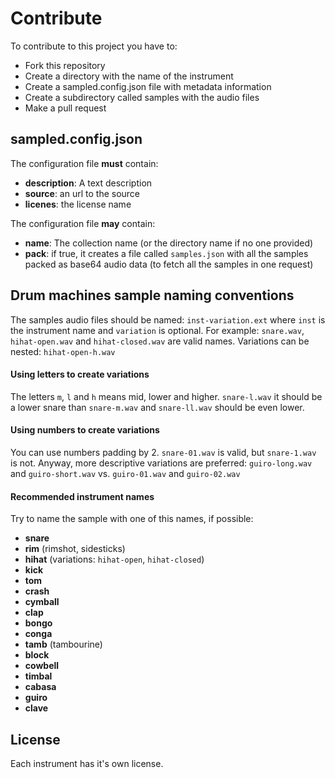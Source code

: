 # Contribute

To contribute to this project you have to:

- Fork this repository
- Create a directory with the name of the instrument
- Create a sampled.config.json file with metadata information
- Create a subdirectory called samples with the audio files
- Make a pull request

## sampled.config.json

The configuration file __must__ contain:

- __description__: A text description
- __source__: an url to the source
- __licenes__: the license name

The configuration file __may__ contain:

- __name__: The collection name (or the directory name if no one provided)
- __pack__: if true, it creates a file called `samples.json` with all the samples packed as base64 audio data (to fetch all the samples in one request)


## Drum machines sample naming conventions

The samples audio files should be named: `inst-variation.ext` where `inst` is the instrument name and `variation` is optional. For example: `snare.wav`, `hihat-open.wav` and `hihat-closed.wav` are valid names. Variations can be nested: `hihat-open-h.wav`

#### Using letters to create variations

The letters `m`, `l` and `h` means mid, lower and higher. `snare-l.wav` it should be a lower snare than `snare-m.wav` and `snare-ll.wav` should be even lower.

#### Using numbers to create variations

You can use numbers padding by 2. `snare-01.wav` is valid, but `snare-1.wav` is not. Anyway, more descriptive variations are preferred: `guiro-long.wav` and `guiro-short.wav` vs. `guiro-01.wav` and `guiro-02.wav`

#### Recommended instrument names

Try to name the sample with one of this names, if possible:

- __snare__
- __rim__ (rimshot, sidesticks)
- __hihat__ (variations: `hihat-open`, `hihat-closed`)
- __kick__
- __tom__
- __crash__
- __cymball__
- __clap__
- __bongo__
- __conga__
- __tamb__ (tambourine)
- __block__
- __cowbell__
- __timbal__
- __cabasa__
- __guiro__
- __clave__

## License

Each instrument has it's own license.

